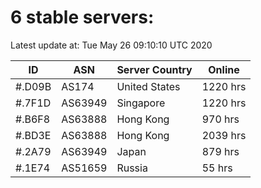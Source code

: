 # 6 stable servers:

Latest update at: Tue May 26 09:10:10 UTC 2020

| ID | ASN | Server Country | Online |
| -- | --- | -------------- | ------ |
| #.D09B | AS174 | United States | 1220 hrs |
| #.7F1D | AS63949 | Singapore | 1220 hrs |
| #.B6F8 | AS63888 | Hong Kong | 970 hrs |
| #.BD3E | AS63888 | Hong Kong | 2039 hrs |
| #.2A79 | AS63949 | Japan | 879 hrs |
| #.1E74 | AS51659 | Russia | 55 hrs |

